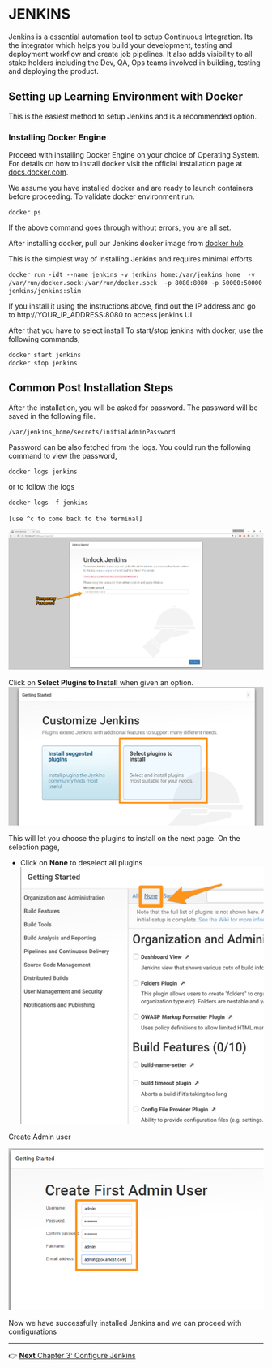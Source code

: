 # JENKINS

Jenkins is a essential automation tool to setup Continuous Integration. Its the integrator which helps you build your development,  testing and deployment  workflow and create job pipelines. It also adds visibility to all stake holders including the Dev, QA, Ops teams involved in building, testing and deploying the product.

## Setting up Learning Environment with Docker
This is the easiest method to setup Jenkins and is a recommended option.  

### Installing Docker Engine

Proceed with installing Docker Engine on your choice of Operating System. For details on how to install docker visit the official installation page at  [docs.docker.com](https://docs.docker.com/engine/installation/).

We assume you have installed docker and are ready to launch containers before proceeding. To validate docker environment run.

```
docker ps
```

If the above command goes through without errors, you are all set.

After installing docker, pull our Jenkins docker image from [docker hub](https://hub.docker.com/_/jenkins/).

This is the simplest way of installing Jenkins and requires minimal efforts.

```
docker run -idt --name jenkins -v jenkins_home:/var/jenkins_home  -v /var/run/docker.sock:/var/run/docker.sock  -p 8080:8080 -p 50000:50000 jenkins/jenkins:slim
```

If you install it using the instructions above, find out the IP address and go to http://YOUR_IP_ADDRESS:8080 to access jenkins UI.

After that you have to select install
To start/stop jenkins with docker, use the following commands,

```
docker start jenkins
docker stop jenkins
```

## Common Post Installation Steps

After the installation, you will be asked for password. The password will be saved in the following file.

```
/var/jenkins_home/secrets/initialAdminPassword
```

Password can be also fetched from the logs. You could run the following command to view the password,

```
docker logs jenkins
```

or to follow the logs

```
docker logs -f jenkins

[use ^c to come back to the terminal]
```

![Unlock Jenkins](images/chap2/Unlock_Jenkins.png)


Click on  **Select Plugins to Install** when given an option.
![Customize Jenkins](images/chap2/customize.png)


This will let you choose the plugins to install on the next page. On the selection page,
  * Click on **None** to deselect all plugins
  ![Select None](images/chap2/select_none.png)



Create Admin user

![Admin](images/chap2/Create_Admin.png)

Now we have successfully installed Jenkins and we can proceed with configurations





-----

:point_right: [**Next** Chapter 3: Configure Jenkins](030_configure_jenkins.md)

